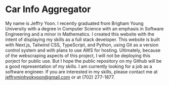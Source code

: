 # Car Info Aggregator

My name is Jeffry Yoon. I recently graduated from Brigham Young University with a degree in Computer Science with an emphasis in Software Engineering and a minor in Mathematics. I created this website with the intent of displaying my skills as a full stack developer. This website is built with Next.js, Tailwind CSS, TypeScript, and Python, using Git as a version control system and with plans to use AWS for hosting. Ultimately, because of the webscraping aspects of this project, I will not be deploying this porject for public use. But I hope the public repository on my Github will be a good representation of my skills. I am currently looking for a job as a software engineer. If you are interested in my skills, please contact me at jeffryminhyokyoon@gmail.com or at (702) 277-1877.